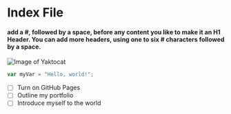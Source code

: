 # Index File

#### add a #, followed by a space, before any content you like to make it an H1 Header. You can add more headers, using one to six # characters followed by a space.
![Image of Yaktocat](https://octodex.github.com/images/yaktocat.png)

``` javascript
var myVar = "Hello, world!";
```
- [ ] Turn on GitHub Pages
- [ ] Outline my portfolio
- [ ] Introduce myself to the world
